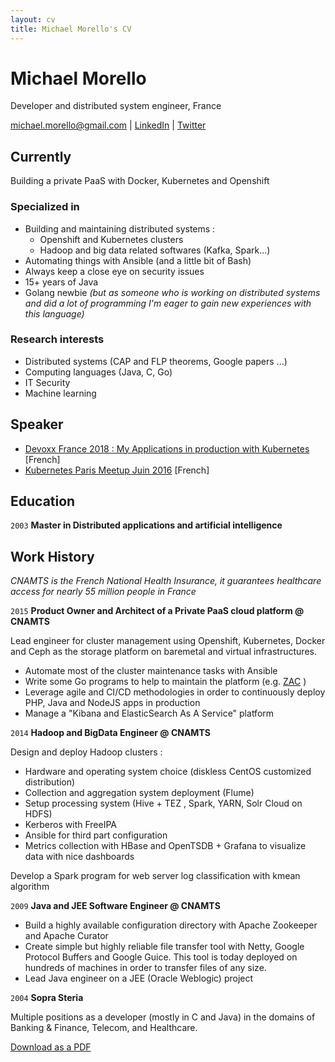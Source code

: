 ```yaml
---
layout: cv
title: Michael Morello's CV
---
```

# Michael Morello

Developer and distributed system engineer, France

<div id="webaddress">
<a href="michael.morello@gmail.com">michael.morello@gmail.com</a>
| <a href="https://www.linkedin.com/in/michaelmorello/">LinkedIn</a>
| <a href="https://twitter.com/barkbay">Twitter</a>
</div>

## Currently

Building a private PaaS with Docker, Kubernetes and Openshift

### Specialized in

- Building and maintaining distributed systems :
  - Openshift and Kubernetes clusters
  - Hadoop and big data related softwares (Kafka, Spark...)
- Automating things with Ansible (and a little bit of Bash)
- Always keep a close eye on security issues
- 15+ years of Java
- Golang newbie *(but as someone who is working on distributed systems and did a lot of programming I'm eager to gain new experiences with this language)*

### Research interests

- Distributed systems (CAP and FLP theorems, Google papers ...)
- Computing languages (Java, C, Go)
- IT Security
- Machine learning

## Speaker

- [Devoxx France 2018 : My Applications in production with Kubernetes](https://www.youtube.com/watch?v=cqqLeS9mUyU) [French]
- [Kubernetes Paris Meetup Juin 2016](https://www.youtube.com/watch?v=U0uVeJSee8k) [French]

## Education

`2003`
__Master in Distributed applications and artificial intelligence__

## Work History
*CNAMTS is the French National Health Insurance, it guarantees healthcare access for nearly 55 million people in France*

`2015`
__Product Owner and Architect of a Private PaaS cloud platform @ CNAMTS__

Lead engineer for cluster management using Openshift, Kubernetes, Docker and Ceph as the storage platform on baremetal and virtual infrastructures.

- Automate most of the cluster maintenance tasks with Ansible
- Write some Go programs to help to maintain the platform (e.g. [ZAC](https://github.com/barkbay/zac) )
- Leverage agile and CI/CD methodologies in order to continuously deploy PHP, Java and NodeJS apps in production
- Manage a "Kibana and ElasticSearch As A Service" platform

`2014`
__Hadoop and BigData Engineer @ CNAMTS__

Design and deploy Hadoop clusters :

- Hardware and operating system choice (diskless CentOS customized distribution)
- Collection and aggregation system deployment (Flume)
- Setup processing system (Hive + TEZ , Spark, YARN, Solr Cloud on HDFS)
- Kerberos with FreeIPA
- Ansible for third part configuration
- Metrics collection with HBase and OpenTSDB + Grafana to visualize data with nice dashboards

Develop a Spark program for web server log classification with kmean algorithm

`2009`
__Java and JEE Software Engineer @ CNAMTS__

- Build a highly available configuration directory with Apache Zookeeper and Apache Curator
- Create simple but highly reliable file transfer tool with Netty, Google Protocol Buffers and Google Guice. This tool is today deployed on hundreds of machines in order to transfer files of any size.
- Lead Java engineer on a JEE (Oracle Weblogic) project

`2004`
__Sopra Steria__

Multiple positions as a developer (mostly in C and Java) in the domains of Banking & Finance, Telecom, and Healthcare.

<div id="dfooter">
<a href="cv_barkbay.pdf">Download as a PDF</a>
</div>

<!-- ### Footer

Last updated: September 2017 -->